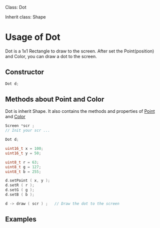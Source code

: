 Class: Dot

Inherit class: Shape

# Usage of Dot

Dot is a 1x1 Rectangle to draw to the screen.
After set the Point(position) and Color, you can draw a dot to the screen.

## Constructor

```cpp
Dot d;
```

## Methods about Point and Color
Dot is inherit Shape. It also contains the methods and properties of [Point](/md/PointUsage.md) and [Color](/md/ColorUsage.md)

```cpp
Screen *scr ;
// Init your scr ...

Dot d;

uint16_t x = 100;
uint16_t y = 50;

uint8_t r = 63;
uint8_t g = 127;
uint8_t b = 255;

d.setPoint ( x, y );
d.setR ( r );
d.setG ( g );
d.setB ( b );

d -> draw ( scr ) ;   // Draw the dot to the screen
```

## Examples
